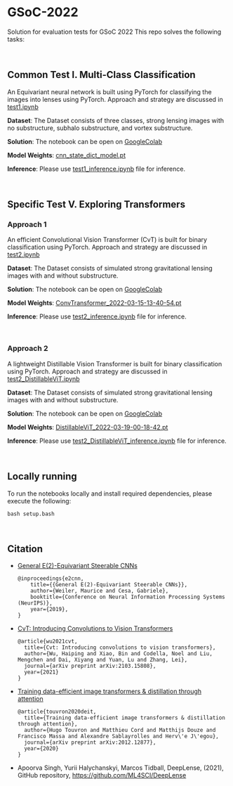 # __GSoC-2022__
Solution for evaluation tests for GSoC 2022 
This repo solves the following tasks:

<br>

## __Common Test I. Multi-Class Classification__ ##
An Equivariant neural network is built using PyTorch for classifying the images into lenses using PyTorch. Approach and strategy are discussed in [test1.ipynb](./test1.ipynb)

**Dataset**: The Dataset consists of three classes, strong lensing images with no substructure, subhalo substructure, and vortex substructure. 

**Solution**: The notebook can be open on [GoogleColab](https://colab.research.google.com/github/sachdevkartik/GSoC-2022/blob/main/test1.ipynb)


**Model Weights**: [cnn_state_dict_model.pt](model/cnn_state_dict_model.pt)

**Inference**: Please use [test1_inference.ipynb](model/test1_inference.ipynb) file for inference.


<br>

## __Specific Test V. Exploring Transformers__ ##

### __Approach 1__ ##

An efficient Convolutional Vision Transformer (CvT) is built for binary classification using PyTorch. Approach and strategy are discussed in [test2.ipynb](./test2.ipynb)

**Dataset**: The Dataset consists of simulated strong gravitational lensing images with and without substructure. 

**Solution**: The notebook can be open on [GoogleColab](https://colab.research.google.com/github/sachdevkartik/GSoC-2022/blob/main/test2.ipynb)

**Model Weights**: [ConvTransformer_2022-03-15-13-40-54.pt](model/ConvTransformer_2022-03-15-13-40-54.pt)

**Inference**: Please use [test2_inference.ipynb](model/test2_inference.ipynb) file for inference.

<br>

### __Approach 2__ ##

A lightweight Distillable Vision Transformer is built for binary classification using PyTorch. Approach and strategy are discussed in [test2_DistillableViT.ipynb](./test2_DistillableViT.ipynb)

**Dataset**: The Dataset consists of simulated strong gravitational lensing images with and without substructure. 

**Solution**: The notebook can be open on [GoogleColab](https://colab.research.google.com/github/sachdevkartik/GSoC-2022/blob/main/test2_DistillableViT.ipynb)

**Model Weights**: [DistillableViT_2022-03-19-00-18-42.pt](model/DistillableViT_2022-03-19-00-18-42.pt)

**Inference**: Please use [test2_DistillableViT_inference.ipynb](model/test2_DistillableViT_inference.ipynb) file for inference.

<br>


## __Locally running__
To run the notebooks locally and install required dependencies, please execute the following:
 ```
 bash setup.bash
  ```
<br>

## __Citation__


* [General E(2)-Equivariant Steerable CNNs](https://arxiv.org/abs/1911.08251)
 
    ```
    @inproceedings{e2cnn,
        title={{General E(2)-Equivariant Steerable CNNs}},
        author={Weiler, Maurice and Cesa, Gabriele},
        booktitle={Conference on Neural Information Processing Systems (NeurIPS)},
        year={2019},
    }
    ```
* [CvT: Introducing Convolutions to Vision Transformers](https://arxiv.org/abs/2103.15808)


  ```
  @article{wu2021cvt,
    title={Cvt: Introducing convolutions to vision transformers},
    author={Wu, Haiping and Xiao, Bin and Codella, Noel and Liu, Mengchen and Dai, Xiyang and Yuan, Lu and Zhang, Lei},
    journal={arXiv preprint arXiv:2103.15808},
    year={2021}
  }
  ```
* [Training data-efficient image transformers & distillation through attention](https://arxiv.org/pdf/2012.12877.pdf)


    ```
    @article{touvron2020deit,
      title={Training data-efficient image transformers & distillation through attention},
      author={Hugo Touvron and Matthieu Cord and Matthijs Douze and Francisco Massa and Alexandre Sablayrolles and Herv\'e J\'egou},
      journal={arXiv preprint arXiv:2012.12877},
      year={2020}
    }
    ```

* Apoorva Singh, Yurii Halychanskyi, Marcos Tidball, DeepLense, (2021), GitHub repository, https://github.com/ML4SCI/DeepLense


